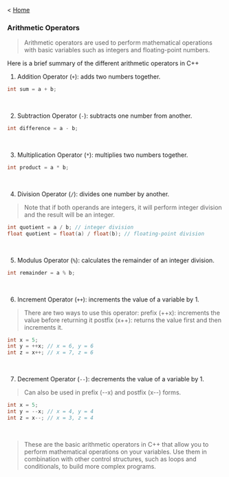 < [Home](/README.md)

### Arithmetic Operators

> Arithmetic operators are used to perform mathematical operations with basic variables such as integers and floating-point numbers.

Here is a brief summary of the different arithmetic operators in C++

1. Addition Operator (`+`): adds two numbers together.

```c
int sum = a + b;
```
<br>

2. Subtraction Operator (`-`): subtracts one number from another.

```c
int difference = a - b;
```
<br>

3. Multiplication Operator (`*`): multiplies two numbers together.

```c
int product = a * b;
```
<br>

4. Division Operator (`/`): divides one number by another. 

> Note that if both operands are integers, it will perform integer division and the result will be an integer.

```c
int quotient = a / b; // integer division
float quotient = float(a) / float(b); // floating-point division
```
<br>

5. Modulus Operator (`%`): calculates the remainder of an integer division.

```c
int remainder = a % b;
```
<br>

6. Increment Operator (`++`): increments the value of a variable by 1.

>There are two ways to use this operator: 
>prefix (++x): increments the value before returning it
>postfix (x++): returns the value first and then increments it.

```c
int x = 5;
int y = ++x; // x = 6, y = 6
int z = x++; // x = 7, z = 6
```
<br>

7. Decrement Operator (`--`): decrements the value of a variable by 1.

>Can also be used in prefix (--x) and postfix (x--) forms.

```c
int x = 5;
int y = --x; // x = 4, y = 4
int z = x--; // x = 3, z = 4
```
<br>

>These are the basic arithmetic operators in C++ that allow you to perform mathematical operations on your variables. Use them in combination with other control structures, such as loops and conditionals, to build more complex programs.